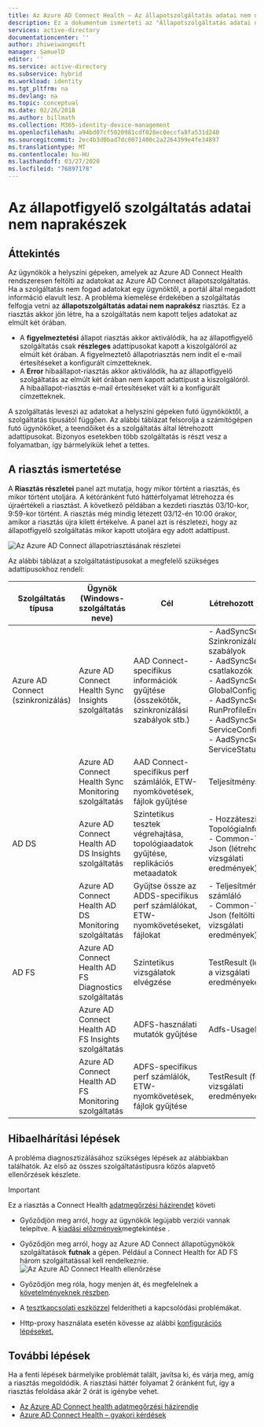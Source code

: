 ```yaml
---
title: Az Azure AD Connect Health – Az állapotszolgáltatás adatai nem naprakészek | Microsoft dokumentumok
description: Ez a dokumentum ismerteti az "Állapotszolgáltatás adatai nem naprakészek" riasztás okait és a hibaelhárítását.
services: active-directory
documentationcenter: ''
author: zhiweiwangmsft
manager: SamuelD
editor: ''
ms.service: active-directory
ms.subservice: hybrid
ms.workload: identity
ms.tgt_pltfrm: na
ms.devlang: na
ms.topic: conceptual
ms.date: 02/26/2018
ms.author: billmath
ms.collection: M365-identity-device-management
ms.openlocfilehash: a94bd07cf5020981cdf028ec0eccfa8fa531d240
ms.sourcegitcommit: 2ec4b3d0bad7dc0071400c2a2264399e4fe34897
ms.translationtype: MT
ms.contentlocale: hu-HU
ms.lasthandoff: 03/27/2020
ms.locfileid: "76897178"
---
```

# <a name="health-service-data-is-not-up-to-date-alert"></a>Az állapotfigyelő szolgáltatás adatai nem naprakészek

## <a name="overview"></a>Áttekintés

Az ügynökök a helyszíni gépeken, amelyek az Azure AD Connect Health rendszeresen feltölti az adatokat az Azure AD Connect állapotszolgáltatás. Ha a szolgáltatás nem fogad adatokat egy ügynöktől, a portál által megadott információ elavult lesz. A probléma kiemelése érdekében a szolgáltatás felfogja vetni az **állapotszolgáltatás adatai nem naprakész** riasztás. Ez a riasztás akkor jön létre, ha a szolgáltatás nem kapott teljes adatokat az elmúlt két órában.  

- A **figyelmeztetési** állapot riasztás akkor aktiválódik, ha az állapotfigyelő szolgáltatás csak **részleges** adattípusokat kapott a kiszolgálóról az elmúlt két órában. A figyelmeztető állapotriasztás nem indít el e-mail értesítéseket a konfigurált címzetteknek. 
- A **Error** hibaállapot-riasztás akkor aktiválódik, ha az állapotfigyelő szolgáltatás az elmúlt két órában nem kapott adattípust a kiszolgálóról. A hibaállapot-riasztás e-mail értesítéseket vált ki a konfigurált címzetteknek.

A szolgáltatás leveszi az adatokat a helyszíni gépeken futó ügynököktől, a szolgáltatás típusától függően. Az alábbi táblázat felsorolja a számítógépen futó ügynököket, a teendőiket és a szolgáltatás által létrehozott adattípusokat. Bizonyos esetekben több szolgáltatás is részt vesz a folyamatban, így bármelyikük lehet a tettes. 

## <a name="understanding-the-alert"></a>A riasztás ismertetése

A **Riasztás részletei** panel azt mutatja, hogy mikor történt a riasztás, és mikor történt utoljára. A kétóránként futó háttérfolyamat létrehozza és újraértékeli a riasztást. A következő példában a kezdeti riasztás 03/10-kor, 9:59-kor történt. A riasztás még mindig létezett 03/12-én 10:00 órakor, amikor a riasztás újra kilett értékelve. A panel azt is részletezi, hogy az állapotfigyelő szolgáltatás mikor kapott utoljára egy adott adattípust. 
 
 ![Az Azure AD Connect állapotriasztásának részletei](./media/how-to-connect-health-data-freshness/data-freshness-details.png)
 
Az alábbi táblázat a szolgáltatástípusokat a megfelelő szükséges adattípusokhoz rendeli:

| Szolgáltatás típusa | Ügynök (Windows-szolgáltatás neve) | Cél | Létrehozott adattípus  |
| --- | --- | --- | --- |  
| Azure AD Connect (szinkronizálás) | Azure AD Connect Health Sync Insights szolgáltatás | AAD Connect-specifikus információk gyűjtése (összekötők, szinkronizálási szabályok stb.) | - AadSyncService-Szinkronizálási szabályok <br />  - AadSyncService-csatlakozók <br /> - AadSyncService-GlobalConfigurations  <br />  - AadSyncService-RunProfileEredmények <br /> - AadSyncService-ServiceConfigurations <br /> - AadSyncService-ServiceStatus   |
|  | Azure AD Connect Health Sync Monitoring szolgáltatás | AAD Connect-specifikus perf számlálók, ETW-nyomkövetések, fájlok gyűjtése | Teljesítményszámláló |
| AD DS | Azure AD Connect Health AD DS Insights szolgáltatás | Szintetikus tesztek végrehajtása, topológiaadatok gyűjtése, replikációs metaadatok |  - Hozzáteszi-TopológiaInfo-Json <br /> - Common-TestData-Json (létrehozza a vizsgálati eredmények)   | 
|  | Azure AD Connect Health AD DS Monitoring szolgáltatás | Gyűjtse össze az ADDS-specifikus perf számlálókat, ETW-nyomkövetéseket, fájlokat | - Teljesítmény számláló  <br /> - Common-TestData-Json (feltölti a vizsgálati eredmények)  |
| AD FS | Azure AD Connect Health AD FS Diagnostics szolgáltatás | Szintetikus vizsgálatok elvégzése | TestResult (létrehozza a vizsgálati eredményeket) | 
| | Azure AD Connect Health AD FS Insights szolgáltatás  | ADFS-használati mutatók gyűjtése | Adfs-UsageMetrics |
| | Azure AD Connect Health AD FS Monitoring szolgáltatás | ADFS-specifikus perf számlálók, ETW-nyomkövetések, fájlok gyűjtése | TestResult (feltölti a vizsgálati eredményeket) |

## <a name="troubleshooting-steps"></a>Hibaelhárítási lépések 

A probléma diagnosztizálásához szükséges lépések az alábbiakban találhatók. Az első az összes szolgáltatástípusra közös alapvető ellenőrzések készlete. 

> [!IMPORTANT] 
> Ez a riasztás a Connect Health [adatmegőrzési házirendet](reference-connect-health-user-privacy.md#data-retention-policy) követi

* Győződjön meg arról, hogy az ügynökök legújabb verziói vannak telepítve. A [kiadási előzmények](reference-connect-health-version-history.md)megtekintése . 
* Győződjön meg arról, hogy az Azure AD Connect állapotügynökök szolgáltatások **futnak** a gépen. Például a Connect Health for AD FS három szolgáltatással kell rendelkeznie.
  ![Az Azure AD Connect Health ellenőrzése](./media/how-to-connect-health-agent-install/install5.png)

* Győződjön meg róla, hogy menjen át, és megfelelnek a [követelményeknek részben](how-to-connect-health-agent-install.md#requirements).
* A [tesztkapcsolati eszközzel](how-to-connect-health-agent-install.md#test-connectivity-to-azure-ad-connect-health-service) felderítheti a kapcsolódási problémákat.
* Http-proxy használata esetén kövesse az alábbi [konfigurációs lépéseket.](how-to-connect-health-agent-install.md#configure-azure-ad-connect-health-agents-to-use-http-proxy) 


## <a name="next-steps"></a>További lépések
Ha a fenti lépések bármelyike problémát talált, javítsa ki, és várja meg, amíg a riasztás megoldódik. A riasztási háttér folyamat 2 óránként fut, így a riasztás feloldása akár 2 órát is igénybe vehet. 

* [Az Azure AD Connect health adatmegőrzési házirendje](reference-connect-health-user-privacy.md#data-retention-policy)
* [Azure AD Connect Health – gyakori kérdések](reference-connect-health-faq.md)
